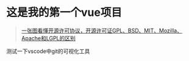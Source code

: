 # 这是我的第一个vue项目
> [一张图看懂开源许可协议，开源许可证GPL、BSD、MIT、Mozilla、Apache和LGPL的区别](https://blog.csdn.net/testcs_dn/article/details/38496107)

测试一下vscode中git的可视化工具